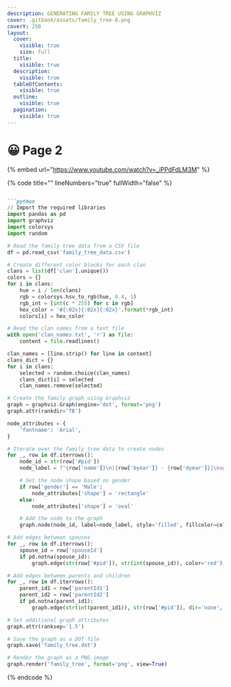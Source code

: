 ```yaml
---
description: GENERATING FAMILY TREE USING GRAPHVIZ
cover: .gitbook/assets/family_tree-8.png
coverY: 250
layout:
  cover:
    visible: true
    size: full
  title:
    visible: true
  description:
    visible: true
  tableOfContents:
    visible: true
  outline:
    visible: true
  pagination:
    visible: true
---
```


# 😀 Page 2

{% embed url="https://www.youtube.com/watch?v=_iPPdFdLM3M" %}

{% code title="" lineNumbers="true" fullWidth="false" %}
````markdown

```python
// Import the required libraries
import pandas as pd
import graphviz
import colorsys
import random

# Read the family tree data from a CSV file
df = pd.read_csv('family_tree_data.csv')

# Create different color blocks for each clan
clans = list(df['clan'].unique())
colors = {}
for i in clans:
    hue = i / len(clans)
    rgb = colorsys.hsv_to_rgb(hue, 0.4, 1)
    rgb_int = [int(c * 255) for c in rgb]
    hex_color = '#{:02x}{:02x}{:02x}'.format(*rgb_int)
    colors[i] = hex_color

# Read the clan names from a text file
with open('clan_names.txt', 'r') as file:
    content = file.readlines()

clan_names = [line.strip() for line in content]
clans_dict = {}
for i in clans:
    selected = random.choice(clan_names)
    clans_dict[i] = selected
    clan_names.remove(selected)

# Create the family graph using Graphviz
graph = graphviz.Graph(engine='dot', format='png')
graph.attr(rankdir='TB')

node_attributes = {
    'fontname': 'Arial',
}

# Iterate over the family tree data to create nodes
for _, row in df.iterrows():
    node_id = str(row['#pid'])
    node_label = f"{row['name']}\n[{row['byear']} - {row['dyear']}]\nage: {row['dage']} {row['gender'][0]}\nclan: {clans_dict[row['clan']]}"

    # Set the node shape based on gender
    if row['gender'] == 'Male':
        node_attributes['shape'] = 'rectangle'
    else:
        node_attributes['shape'] = 'oval'

    # Add the node to the graph
    graph.node(node_id, label=node_label, style='filled', fillcolor=colors[row['clan']], **node_attributes)

# Add edges between spouses
for _, row in df.iterrows():
    spouse_id = row['spouseId']
    if pd.notna(spouse_id):
        graph.edge(str(row['#pid']), str(int(spouse_id)), color='red')

# Add edges between parents and children
for _, row in df.iterrows():
    parent_id1 = row['parentId1']
    parent_id2 = row['parentId2']
    if pd.notna(parent_id1):
        graph.edge(str(int(parent_id1)), str(row['#pid']), dir='none', color='black')

# Set additional graph attributes
graph.attr(ranksep='1.5')

# Save the graph as a DOT file
graph.save('family_tree.dot')

# Render the graph as a PNG image
graph.render('family_tree', format='png', view=True)

````
{% endcode %}
